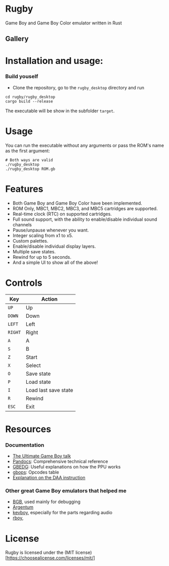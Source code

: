 # Rugby
Game Boy and Game Boy Color emulator written in Rust

## Gallery

# Installation and usage:
### Build youself
- Clone the repository, go to the `rugby_desktop` directory and run
```
cd rugby/rugby_desktop
cargo build --release
```
The executable will be show in the subfolder `target`.

# Usage
 You can run the executable without any arguments or pass the ROM's name as the first argument:
```
# Both ways are valid
./rugby_desktop
./rugby_desktop ROM.gb 
```

# Features
- Both Game Boy and Game Boy Color have been implemented.
- ROM Only, MBC1, MBC2, MBC3, and MBC5 cartridges are supported.
- Real-time clock (RTC) on supported cartridges.
- Full sound support, with the ability to enable/disable individual sound channels
- Pause/unpause whenever you want.
- Integer scaling from x1 to x5.
- Custom palettes.
- Enable/disable individual display layers.
- Multiple save states.
- Rewind for up to 5 seconds.
- And a simple UI to show all of the above!

# Controls
| Key | Action |
| ---| --- |
|`UP` |Up|
|`DOWN` |Down|
|`LEFT`|Left|
|`RIGHT`| Right|
|`A`| A|
|`S`| B|
|`Z`| Start|
|`X`| Select|
|`O`| Save state|
|`P`| Load state|
|`I`| Load last save state|
|`R`| Rewind
|`ESC` | Exit |

# Resources
### Documentation
- [The Ultimate Game Boy talk](https://www.youtube.com/watch?v=HyzD8pNlpwI&feature=youtu.be)
- [Pandocs](https://gbdev.io/pandocs/About.html): Comprehensive technical reference
- [GBEDG](https://hacktix.github.io/GBEDG/): Useful explanations on how the PPU works
- [gbops](https://izik1.github.io/gbops/index.html): Opcodes table
- [Explanation on the DAA instruction](https://ehaskins.com/2018-01-30%20Z80%20DAA/)

### Other great Game Boy emulators that helped me
- [BGB](https://bgb.bircd.org/), used mainly for debugging
- [Argentum](https://github.com/NightShade256/Argentum)
- [kevboy](https://github.com/xkevio/kevboy), especially for the parts regarding audio
- [rboy](https://github.com/mvdnes/rboy),

# License
Rugby is licensed under the (MIT license)[https://choosealicense.com/licenses/mit/]
